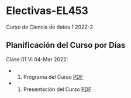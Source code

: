 # Electivas-EL453
Curso de Ciencia de datos 1 2022-2
## Planificación del Curso por Días

Clase 01 Vi 04-Mar 2022:
* 01. Programa del Curso [PDF](https://github.com/joseramoniglesias/tratamiento/blob/main/clases/Generales/Programa/PLAN%20DE%20ASIGNATURA_EL442_TRATAMIENTO_SE%C3%91ALES_2021_Corregido.pdf)
* 01. Presentación del Curso [PDF](https://github.com/joseramoniglesias/tratamiento/blob/main/clases/Generales/Programa/TRAT00_Presentacion.pdf)
